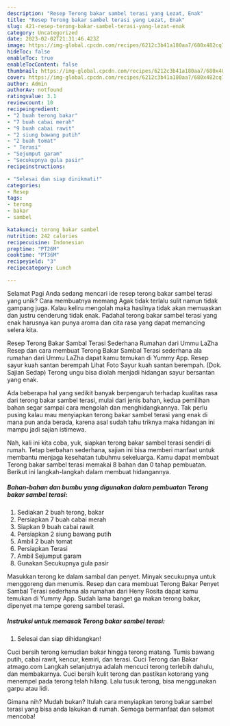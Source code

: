 ```yaml
---
description: "Resep Terong bakar sambel terasi yang Lezat, Enak"
title: "Resep Terong bakar sambel terasi yang Lezat, Enak"
slug: 421-resep-terong-bakar-sambel-terasi-yang-lezat-enak
category: Uncategorized
date: 2023-02-02T21:31:46.423Z
image: https://img-global.cpcdn.com/recipes/6212c3b41a180aa7/680x482cq70/terong-bakar-sambel-terasi-foto-resep-utama.jpg
hideToc: false
enableToc: true
enableTocContent: false
thumbnail: https://img-global.cpcdn.com/recipes/6212c3b41a180aa7/680x482cq70/terong-bakar-sambel-terasi-foto-resep-utama.jpg
cover: https://img-global.cpcdn.com/recipes/6212c3b41a180aa7/680x482cq70/terong-bakar-sambel-terasi-foto-resep-utama.jpg
author: Admin
authorAv: notfound
ratingvalue: 3.1
reviewcount: 10
recipeingredient:
- "2 buah terong bakar"
- "7 buah cabai merah"
- "9 buah cabai rawit"
- "2 siung bawang putih"
- "2 buah tomat"
- " Terasi"
- "Sejumput garam"
- "Secukupnya gula pasir"
recipeinstructions:

- "Selesai dan siap dinikmati!"
categories:
- Resep
tags:
- terong
- bakar
- sambel

katakunci: terong bakar sambel 
nutrition: 242 calories
recipecuisine: Indonesian
preptime: "PT26M"
cooktime: "PT36M"
recipeyield: "3"
recipecategory: Lunch

---
```



Selamat Pagi Anda sedang mencari ide resep terong bakar sambel terasi yang unik? Cara membuatnya memang Agak tidak terlalu sulit namun tidak gampang juga. Kalau keliru mengolah maka hasilnya tidak akan memuaskan dan justru cenderung tidak enak. Padahal terong bakar sambel terasi yang enak harusnya kan punya aroma dan cita rasa yang dapat memancing selera kita.


Resep Terong Bakar Sambal Terasi Sederhana Rumahan dari Ummu LaZha Resep dan cara membuat Terong Bakar Sambal Terasi sederhana ala rumahan dari Ummu LaZha dapat kamu temukan di Yummy App. Resep sayur kuah santan berempah Lihat Foto Sayur kuah santan berempah. (Dok. Sajian Sedap) Terong ungu bisa diolah menjadi hidangan sayur bersantan yang enak.

Ada beberapa hal yang sedikit banyak berpengaruh terhadap kualitas rasa dari terong bakar sambel terasi, mulai dari jenis bahan, kedua pemilihan bahan segar sampai cara mengolah dan menghidangkannya. Tak perlu pusing kalau mau menyiapkan terong bakar sambel terasi yang enak di mana pun anda berada, karena asal sudah tahu triknya maka hidangan ini mampu jadi sajian istimewa.


Nah, kali ini kita coba, yuk, siapkan terong bakar sambel terasi sendiri di rumah. Tetap berbahan sederhana, sajian ini bisa memberi manfaat untuk membantu menjaga kesehatan tubuhmu sekeluarga. Kamu dapat membuat Terong bakar sambel terasi memakai 8 bahan dan 0 tahap pembuatan. Berikut ini langkah-langkah dalam membuat hidangannya.

<!--inarticleads1-->

##### Bahan-bahan dan bumbu yang digunakan dalam pembuatan Terong bakar sambel terasi:

1. Sediakan 2 buah terong, bakar
1. Persiapkan 7 buah cabai merah
1. Siapkan 9 buah cabai rawit
1. Persiapkan 2 siung bawang putih
1. Ambil 2 buah tomat
1. Persiapkan  Terasi
1. Ambil Sejumput garam
1. Gunakan Secukupnya gula pasir


Masukkan terong ke dalam sambal dan penyet. Minyak secukupnya untuk menggoreng dan menumis. Resep dan cara membuat Terong Bakar Penyet Sambal Terasi sederhana ala rumahan dari Heny Rosita dapat kamu temukan di Yummy App. Sudah lama banget ga makan terong bakar, dipenyet ma tempe goreng sambel terasi. 

<!--inarticleads2-->

##### Instruksi untuk memasak Terong bakar sambel terasi:


1. Selesai dan siap dihidangkan!

Cuci bersih terong kemudian bakar hingga terong matang. Tumis bawang putih, cabai rawit, kencur, kemiri, dan terasi. Cuci Terong dan Bakar atmago.com Langkah selanjutnya adalah mencuci terong terlebih dahulu, dan membakarnya. Cuci bersih kulit terong dan pastikan kotorang yang menempel pada terong telah hilang. Lalu tusuk terong, bisa menggunakan garpu atau lidi. 

Gimana nih? Mudah bukan? Itulah cara menyiapkan terong bakar sambel terasi yang bisa anda lakukan di rumah. Semoga bermanfaat dan selamat mencoba!
